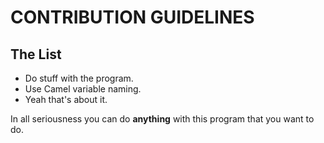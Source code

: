 CONTRIBUTION GUIDELINES
=======================
The List
--------
- Do stuff with the program.
- Use Camel variable naming.
- Yeah that's about it.

In all seriousness you can do **anything** with this program that you want to do.
